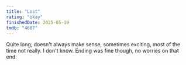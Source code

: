 ```yaml
---
title: "Lost"
rating: "okay"
finishedDate: 2025-05-19
tmdb: "4607"
---
```


Quite long, doesn't always make sense, sometimes exciting, most of the time not really. I don't know. Ending was fine though, no worries on that end.
